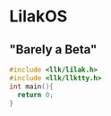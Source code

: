 # LilakOS
## "Barely a Beta"
```c
#include <llk/lilak.h>
#include <llk/llktty.h>
int main(){
  return 0;
}
```
